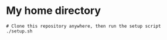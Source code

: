 # My home directory

```
# Clone this repository anywhere, then run the setup script
./setup.sh
```

